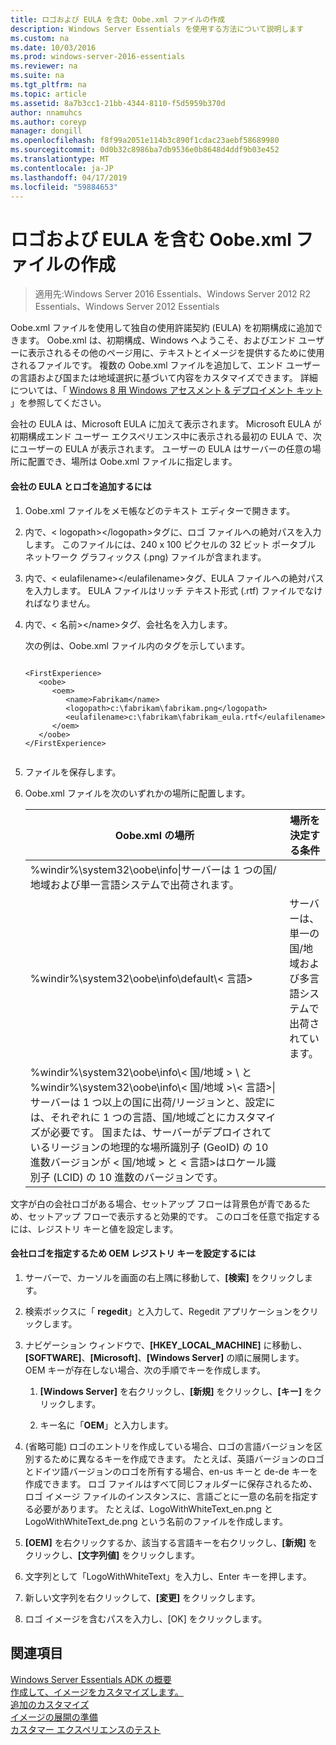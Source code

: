 ```yaml
---
title: ロゴおよび EULA を含む Oobe.xml ファイルの作成
description: Windows Server Essentials を使用する方法について説明します
ms.custom: na
ms.date: 10/03/2016
ms.prod: windows-server-2016-essentials
ms.reviewer: na
ms.suite: na
ms.tgt_pltfrm: na
ms.topic: article
ms.assetid: 8a7b3cc1-21bb-4344-8110-f5d5959b370d
author: nnamuhcs
ms.author: coreyp
manager: dongill
ms.openlocfilehash: f8f99a2051e114b3c890f1cdac23aebf58689980
ms.sourcegitcommit: 0d0b32c8986ba7db9536e0b8648d4ddf9b03e452
ms.translationtype: MT
ms.contentlocale: ja-JP
ms.lasthandoff: 04/17/2019
ms.locfileid: "59884653"
---
```

# <a name="create-the-oobexml-file-including-logo-and-eula"></a>ロゴおよび EULA を含む Oobe.xml ファイルの作成

>適用先:Windows Server 2016 Essentials、Windows Server 2012 R2 Essentials、Windows Server 2012 Essentials

Oobe.xml ファイルを使用して独自の使用許諾契約 (EULA) を初期構成に追加できます。 Oobe.xml は、初期構成、Windows へようこそ、およびエンド ユーザーに表示されるその他のページ用に、テキストとイメージを提供するために使用されるファイルです。 複数の Oobe.xml ファイルを追加して、エンド ユーザーの言語および国または地域選択に基づいて内容をカスタマイズできます。 詳細については、「 [Windows 8 用 Windows アセスメント &amp; デプロイメント キット](https://go.microsoft.com/fwlink/?LinkId=248694) 」を参照してください。  
  
 会社の EULA は、Microsoft EULA に加えて表示されます。 Microsoft EULA が初期構成エンド ユーザー エクスペリエンス中に表示される最初の EULA で、次にユーザーの EULA が表示されます。 ユーザーの EULA はサーバーの任意の場所に配置でき、場所は Oobe.xml ファイルに指定します。  
  
#### <a name="to-add-your-company-eula-and-logo"></a>会社の EULA とロゴを追加するには  
  
1.  Oobe.xml ファイルをメモ帳などのテキスト エディターで開きます。  
  
2.  内で、< logopath\></logopath\>タグに、ロゴ ファイルへの絶対パスを入力します。 このファイルには、240 x 100 ピクセルの 32 ビット ポータブル ネットワーク グラフィックス (.png) ファイルが含まれます。  
  
3.  内で、< eulafilename\></eulafilename\>タグ、EULA ファイルへの絶対パスを入力します。 EULA ファイルはリッチ テキスト形式 (.rtf) ファイルでなければなりません。  
  
4.  内で、< 名前\></name\>タグ、会社名を入力します。  
  
     次の例は、Oobe.xml ファイル内のタグを示しています。  
  
    ```  
  
    <FirstExperience>  
       <oobe>  
          <oem>  
             <name>Fabrikam</name>  
             <logopath>c:\fabrikam\fabrikam.png</logopath>  
             <eulafilename>c:\fabrikam\fabrikam_eula.rtf</eulafilename>  
          </oem>  
       </oobe>  
    </FirstExperience>  
  
    ```  
  
5.  ファイルを保存します。  
  
6.  Oobe.xml ファイルを次のいずれかの場所に配置します。  
  
    |Oobe.xml の場所|場所を決定する条件|  
    |-----------------------|----------------------------------------|  
    |%windir%\system32\oobe\info\|サーバーは 1 つの国/地域および単一言語システムで出荷されます。|  
    |%windir%\system32\oobe\info\default\\< 言語\>|サーバーは、単一の国/地域および多言語システムで出荷されています。|  
    |%windir%\system32\oobe\info\\< 国/地域 > \ と %windir%\system32\oobe\info\\< 国/地域 >\\< 言語\>\|サーバーは 1 つ以上の国に出荷/リージョンと、設定には、それぞれに 1 つの言語、国/地域ごとにカスタマイズが必要です。 国または、サーバーがデプロイされているリージョンの地理的な場所識別子 (GeoID) の 10 進数バージョンが < 国/地域 > と < 言語\>はロケール識別子 (LCID) の 10 進数のバージョンです。|  
  
 文字が白の会社ロゴがある場合、セットアップ フローは背景色が青であるため、セットアップ フローで表示すると効果的です。  このロゴを任意で指定するには、レジストリ キーと値を設定します。  
  
#### <a name="to-specify-a-company-logo-by-setting-the-oem-registry-key"></a>会社ロゴを指定するため OEM レジストリ キーを設定するには  
  
1.  サーバーで、カーソルを画面の右上隅に移動して、**[検索]** をクリックします。  
  
2.  検索ボックスに「 **regedit**」と入力して、Regedit アプリケーションをクリックします。  
  
3.  ナビゲーション ウィンドウで、**[HKEY_LOCAL_MACHINE]** に移動し、**[SOFTWARE]**、**[Microsoft]**、**[Windows Server]** の順に展開します。 OEM キーが存在しない場合、次の手順でキーを作成します。  
  
    1.  **[Windows Server]** を右クリックし、**[新規]** をクリックし、**[キー]** をクリックします。  
  
    2.  キー名に「**OEM**」と入力します。  
  
4.  (省略可能) ロゴのエントリを作成している場合、ロゴの言語バージョンを区別するために異なるキーを作成できます。 たとえば、英語バージョンのロゴとドイツ語バージョンのロゴを所有する場合、en-us キーと de-de キーを作成できます。 ロゴ ファイルはすべて同じフォルダーに保存されるため、ロゴ イメージ ファイルのインスタンスに、言語ごとに一意の名前を指定する必要があります。 たとえば、LogoWithWhiteText_en.png と LogoWithWhiteText_de.png という名前のファイルを作成します。  
  
5.  **[OEM]** を右クリックするか、該当する言語キーを右クリックし、**[新規]** をクリックし、**[文字列値]** をクリックします。  
  
6.  文字列として「LogoWithWhiteText」を入力し、Enter キーを押します。  
  
7.  新しい文字列を右クリックして、**[変更]** をクリックします。  
  
8.  ロゴ イメージを含むパスを入力し、[OK] をクリックします。  
  
## <a name="see-also"></a>関連項目  
 [Windows Server Essentials ADK の概要](Getting-Started-with-the-Windows-Server-Essentials-ADK.md)   
 [作成して、イメージをカスタマイズします。](Creating-and-Customizing-the-Image.md)   
 [追加のカスタマイズ](Additional-Customizations.md)   
 [イメージの展開の準備](Preparing-the-Image-for-Deployment.md)   
 [カスタマー エクスペリエンスのテスト](Testing-the-Customer-Experience.md)